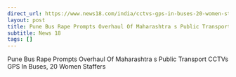 ```yaml
---
direct_url: https://www.news18.com/india/cctvs-gps-in-buses-20-women-staffers-pune-bus-rape-prompts-overhaul-of-maharashtras-public-transport-9243163.html
layout: post
title: Pune Bus Rape Prompts Overhaul Of Maharashtra s Public Transport  CCTVs   GPS In Buses, 20  Women Staffers
subtitle: News 18
tags: []
---
```


Pune Bus Rape Prompts Overhaul Of Maharashtra s Public Transport  CCTVs   GPS In Buses, 20  Women Staffers
